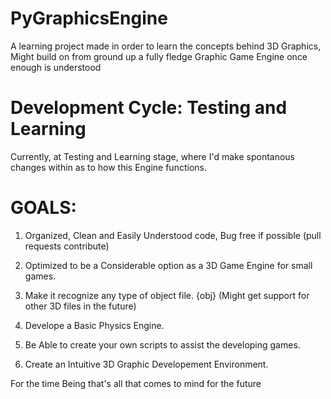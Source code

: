 # PyGraphicsEngine
 A learning project made in order to learn the concepts behind 3D Graphics, Might build on from ground up a fully fledge Graphic Game Engine once enough is understood

# Development Cycle: Testing and Learning
 Currently, at Testing and Learning stage, where I'd make spontanous changes within as to how this Engine functions.

# GOALS:
 1. Organized, Clean and Easily Understood code, Bug free if possible (pull requests contribute)

 2. Optimized to be a Considerable option as a 3D Game Engine for small games.

 3. Make it recognize any type of object file. {obj}
 (Might get support for other 3D files in the future)

 4. Develope a Basic Physics Engine.

 5. Be Able to create your own scripts to assist the developing games.

 6. Create an Intuitive 3D Graphic Developement Environment.

 For the time Being that's all that comes to mind for the future